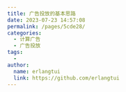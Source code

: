 ```yaml
---
title: 广告投放的基本思路
date: 2023-07-23 14:57:08
permalink: /pages/5cde28/
categories:
  - 计算广告
  - 广告投放
tags:
  - 
author: 
  name: erlangtui
  link: https://github.com/erlangtui
---
```

